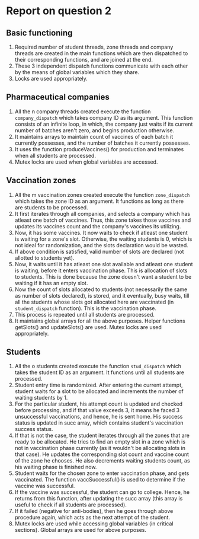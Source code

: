 # Report on question 2

## Basic functioning

1. Required number of student threads, zone threads and company threads are created in the main functions which are then dispatched to their corresponding functions, and are joined at the end. 
2. These 3 independent dispatch functions communicate with each other by the means of global variables which they share. 
3. Locks are used appropriately.

## Pharmaceutical companies

1. All the n company threads created execute the function `company_dispatch` which takes company ID as its argument. This function consists of an infinite loop, in which, the company just waits if its current number of batches aren't zero, and begins production otherwise. 
2. It maintains arrays to maintain count of vaccines of each batch it currently possesses, and the number of batches it currently possesses. 
3. It uses the function produceVaccines() for production and terminates when all students are processed.
4. Mutex locks are used when global variables are accessed.

## Vaccination zones

1. All the m vaccination zones created execute the function `zone_dispatch` which takes the zone ID as an argument. It functions as long as there are students to be processed. 
2. It first iterates through all companies, and selects a company which has atleast one batch of vaccines. Thus, this zone takes those vaccines and updates its vaccines count and the company's vaccines its utilizing. 
3. Now, it has some vaccines. It now waits to check if atleast one student is waiting for a zone's slot. Otherwise, the waiting students is 0, which is not ideal for randomization, and the slots declaration would be wasted.
4.  If above condition is satisfied, valid number of slots are declared (not allotted to students yet).
5. Now, it waits until it has atleast one slot available and atleast one student is waiting, before it enters vaccination phase. This is allocation of slots to students. This is done because the zone doesn't want a student to be waiting if it has an empty slot.
6. Now the count of slots allocated to students (not necessarily the same as number of slots declared), is stored, and it eventually, busy waits, till all the students whose slots got allocated here are vaccinated (in `student_dispatch` function). This is the vaccination phase.
7. This process is repeated until all students are processed.
8. It maintains global arrays for all the above purposes. Helper functions getSlots() and updateSlots() are used. Mutex locks are used appropriately.

## Students

1. All the o students created execute the function `stud_dispatch` which takes the student ID as an argument. It functions until all students are processed. 
2. Student entry time is randomized. After entering the current attempt, student waits for a slot to be allocated and increments the number of waiting students by 1.
3. For the particular student, his attempt count is updated and checked before processing, and if that value exceeds 3, it means he faced 3 unsuccessful vaccinations, and hence, he is sent home.
His success status is updated in succ array, which contains student's vaccination success status.
4. If that is not the case, the student iterates through all the zones that are ready to be allocated. He tries to find an empty slot in a zone which is not in vaccination phase currently (as it wouldn't be allocating slots in that case). He updates the corresponding slot count and vaccine count of the zone he chooses. He also decrements waiting students count, as his waiting phase is finished now.
5. Student waits for the chosen zone to enter vaccination phase, and gets vaccinated. The function vaccSuccessful() is used to determine if the vaccine was successful.
6. If the vaccine was successful, the student can go to college. Hence, he returns from this function, after updating the succ array (this array is useful to check if all students are processed).
7. If it failed (negative for anti-bodies), then he goes through above procedure again, which acts as the next attempt of the student.
8. Mutex locks are used while accessing global variables (in critical sections). Global arrays are used for above purposes. 
